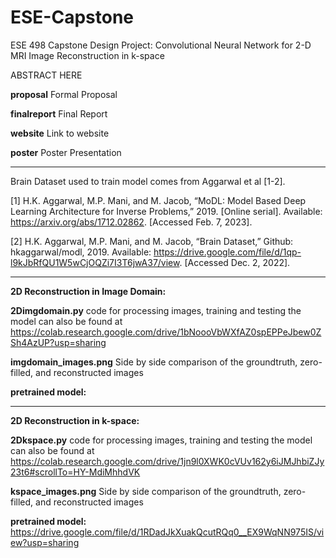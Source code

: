 # ESE-Capstone
ESE 498 Capstone Design Project: Convolutional Neural Network for 2-D MRI Image Reconstruction in k-space

ABSTRACT HERE

**proposal** Formal Proposal

**finalreport** Final Report

**website** Link to website

**poster** Poster Presentation

_________________________________________________________________________________________________________________________________
Brain Dataset used to train model comes from Aggarwal et al [1-2].

[1] H.K. Aggarwal, M.P. Mani, and M. Jacob, “MoDL: Model Based Deep Learning   Architecture for Inverse Problems,” 2019. [Online serial]. Available:          https://arxiv.org/abs/1712.02862. [Accessed Feb. 7, 2023].

[2] H.K. Aggarwal, M.P. Mani, and M. Jacob, “Brain Dataset,” Github: hkaggarwal/modl, 2019. 
    Available: https://drive.google.com/file/d/1qp-l9kJbRfQU1W5wCjOQZi7I3T6jwA37/view. [Accessed Dec. 2, 2022].
_________________________________________________________________________________________________________________________________
**2D Reconstruction in Image Domain:**

**2Dimgdomain.py** code for processing images, training and testing the model can also be found at https://colab.research.google.com/drive/1bNoooVbWXfAZ0spEPPeJbew0ZSh4AzUP?usp=sharing

**imgdomain_images.png** Side by side comparison of the groundtruth, zero-filled, and reconstructed images

**pretrained model:** 

_________________________________________________________________________________________________________________________________

**2D Reconstruction in k-space:**

**2Dkspace.py** code for processing images, training and testing the model can also be found at https://colab.research.google.com/drive/1jn9l0XWK0cVUv162y6iJMJhbiZJy23t6#scrollTo=HY-MdiMhhdVK

**kspace_images.png** Side by side comparison of the groundtruth, zero-filled, and reconstructed images

**pretrained model:** https://drive.google.com/file/d/1RDadJkXuakQcutRQq0__EX9WqNN975IS/view?usp=sharing
